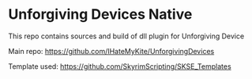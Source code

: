 # Unforgiving Devices Native

This repo contains sources and build of dll plugin for Unforgiving Device

Main repo: https://github.com/IHateMyKite/UnforgivingDevices

Template used: https://github.com/SkyrimScripting/SKSE_Templates